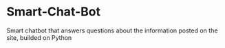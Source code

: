 # Smart-Chat-Bot
Smart chatbot that answers questions about the information posted on the site, builded on Python
